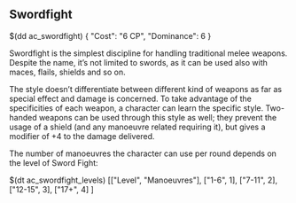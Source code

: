 ## Swordfight

$(dd ac_swordfight)
{
   "Cost": "6 CP",
   "Dominance": 6
}


Swordfight is the simplest discipline for handling traditional melee weapons.
Despite the name, it’s not limited to swords, as it can be used also with maces,
flails, shields and so on.

The style doesn’t differentiate between different kind of weapons as far as
special effect and damage is concerned. To take advantage of the specificities
of each weapon, a character can learn the specific style. Two-handed weapons
can be used through this style as well; they prevent the usage of a shield
(and any manoeuvre related requiring it), but gives a modifier of +4 to the
damage delivered.

The number of manoeuvres the character can use per round depends on the level
of Sword Fight:

$(dt ac_swordfight_levels)
[["Level", "Manoeuvres"],
["1-6", 1],
["7-11", 2],
["12-15", 3],
["17+", 4]
]
